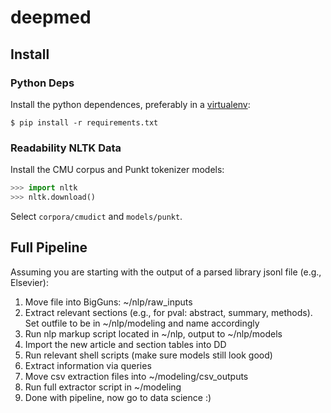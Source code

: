 # deepmed

## Install

### Python Deps

Install the python dependences, preferably in a
[virtualenv](https://pypi.python.org/pypi/virtualenvwrapper):

```shell
$ pip install -r requirements.txt
```

### Readability NLTK Data

Install the CMU corpus and Punkt tokenizer models:

```python
>>> import nltk
>>> nltk.download()
```

Select `corpora/cmudict` and `models/punkt`.

## Full Pipeline

Assuming you are starting with the output of a parsed library jsonl file (e.g., Elsevier):

1. Move file into BigGuns: ~/nlp/raw_inputs
2. Extract relevant sections (e.g., for pval: abstract, summary, methods). Set outfile to be in ~/nlp/modeling and name accordingly
3. Run nlp markup script located in ~/nlp, output to ~/nlp/models
4. Import the new article and section tables into DD
5. Run relevant shell scripts (make sure models still look good)
6. Extract information via queries
7. Move csv extraction files into ~/modeling/csv_outputs
8. Run full extractor script in ~/modeling
9. Done with pipeline, now go to data science :)

